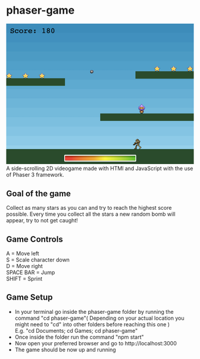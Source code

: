 # phaser-game
![Alt text](screenshots/gameplay-screenshot.png?raw=true "Title")
A side-scrolling 2D videogame made with HTMl and JavaScript with the use of Phaser 3 framework.

## Goal of the game
Collect as many stars as you can and try to reach the highest score possible. Every time you collect all the stars a new random bomb will appear, try to not get caught!

## Game Controls
A = Move left  
S = Scale character down  
D = Move right  
SPACE BAR = Jump  
SHIFT = Sprint

## Game Setup
- In your terminal go inside the phaser-game folder by running the command "cd phaser-game"( Depending on your actual location you might need to "cd" into other folders before reaching this one )  
E.g. "cd Documents; cd Games; cd phaser-game"
- Once inside the folder run the command "npm start"
- Now open your preferred browser and go to http://localhost:3000
- The game should be now up and running
